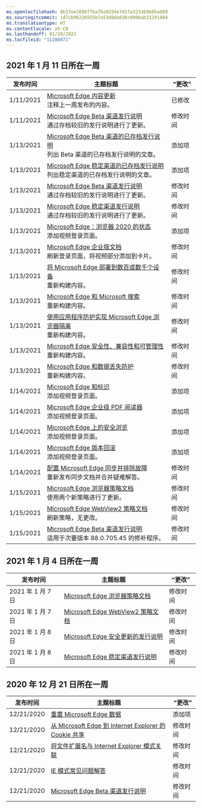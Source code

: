 ```yaml
---
ms.openlocfilehash: 8b37ee168077ba7ba9194e742fa323369b8ba089
ms.sourcegitcommit: 1d7cb96226925b7a53d0da636c009bab31291884
ms.translationtype: HT
ms.contentlocale: zh-CN
ms.lasthandoff: 01/20/2021
ms.locfileid: "11280871"
---
```

<!-- This file is generated automatically each week. Changes made to this file will be overwritten.-->




## 2021 年 1 月 11 日所在一周


| 发布时间 |主题标题 | “更改” |
|------|------------|--------|
| 1/11/2021 | [Microsoft Edge 内容更新](/DeployEdge/microsoft-edge-content-updates)<br>注释上一周发布的内容。 | 已修改 |
| 1/11/2021 | [Microsoft Edge Beta 渠道发行说明](/DeployEdge/microsoft-edge-relnote-beta-channel)<br>通过存档较旧的发行说明进行了更新。 | 修改时间 |
| 1/13/2021 | [Microsoft Edge Beta 渠道的已存档发行说明](/DeployEdge/microsoft-edge-relnote-archive-beta-channel)<br>列出 Beta 渠道的已存档发行说明的文章。 | 添加项 |
| 1/13/2021 | [Microsoft Edge 稳定渠道的已存档发行说明](/DeployEdge/microsoft-edge-relnote-archive-stable-channel)<br>列出稳定渠道的已存档发行说明的文章。 | 添加项 |
| 1/13/2021 | [Microsoft Edge Beta 渠道发行说明](/DeployEdge/microsoft-edge-relnote-beta-channel)<br>通过存档较旧的发行说明进行了更新。 | 修改时间 |
| 1/13/2021 | [Microsoft Edge 稳定渠道发行说明](/DeployEdge/microsoft-edge-relnote-stable-channel)<br>通过存档较旧的发行说明进行了更新。 | 修改时间 |
| 1/13/2021 | [Microsoft Edge：浏览器 2020 的状态](/DeployEdge/microsoft-edge-video-state-of-browser)<br>添加视频登录页面。 | 添加项 |
| 1/13/2021 | [Microsoft Edge 企业版文档](/DeployEdge/index)<br>刷新登录页面，将视频部分添加到卡片。 | 修改时间 |
| 1/13/2021 | [将 Microsoft Edge 部署到数百或数千个设备](/DeployEdge/microsoft-edge-video-deploy)<br>重新构建内容。 | 修改时间 |
| 1/13/2021 | [Microsoft Edge 和 Microsoft 搜索](/DeployEdge/microsoft-edge-video-search)<br>重新构建内容。 | 修改时间 |
| 1/13/2021 | [使用应用程序防护实现 Microsoft Edge 浏览器隔离](/DeployEdge/microsoft-edge-video-security-application-guard)<br>重新构建内容。 | 修改时间 |
| 1/13/2021 | [Microsoft Edge 安全性、兼容性和可管理性](/DeployEdge/microsoft-edge-video-security-compatibility-manageability)<br>重新构建内容。  | 修改时间 |
| 1/13/2021 | [Microsoft Edge 和数据丢失防护](/DeployEdge/microsoft-edge-video-security-dlp)<br>重新构建内容。  | 修改时间 |
| 1/14/2021 | [Microsoft Edge 和标识](/DeployEdge/microsoft-edge-video-identity)<br>添加视频登录页面。 | 添加项 |
| 1/14/2021 | [Microsoft Edge 企业级 PDF 阅读器](/DeployEdge/microsoft-edge-video-pdf-reader)<br>添加视频登录页面。 | 添加项 |
| 1/14/2021 | [Microsoft Edge 上的安全浏览](/DeployEdge/microsoft-edge-video-security-smartscreen)<br>添加视频登录页面。 | 添加项 |
| 1/14/2021 | [Microsoft Edge 版本回滚](/DeployEdge/microsoft-edge-video-version-rollback)<br>添加视频登录页面。 | 添加项 |
| 1/14/2021 | [配置 Microsoft Edge 同步并排除故障](/DeployEdge/microsoft-edge-enterprise-sync)<br>重新发布同步文档并合并疑难解答。 | 修改时间 |
| 1/15/2021 | [Microsoft Edge 浏览器策略文档](/DeployEdge/microsoft-edge-policies)<br>使用两个新策略进行了更新。 | 修改时间 |
| 1/15/2021 | [Microsoft Edge WebView2 策略文档](/DeployEdge/microsoft-edge-webview-policies)<br>刷新策略，无更改。 | 修改时间 |
| 1/15/2021 | [Microsoft Edge Beta 渠道发行说明](/DeployEdge/microsoft-edge-relnote-beta-channel)<br>适用于次要版本 88.0.705.45 的修补程序。 | 修改时间 |


## 2021 年 1 月 4 日所在一周


| 发布时间 |主题标题 | “更改” |
|------|------------|--------|
| 2021 年 1 月 7 日 | [Microsoft Edge 浏览器策略文档](/DeployEdge/microsoft-edge-policies) | 修改时间 |
| 2021 年 1 月 7 日 | [Microsoft Edge WebView2 策略文档](/DeployEdge/microsoft-edge-webview-policies) | 修改时间 |
| 2021 年 1 月 8 日 | [Microsoft Edge 安全更新的发行说明](/DeployEdge/microsoft-edge-relnotes-security) | 修改时间 |
| 2021 年 1 月 8 日 | [Microsoft Edge 稳定渠道发行说明](/DeployEdge/microsoft-edge-relnote-stable-channel) | 修改时间 |


## 2020 年 12 月 21 日所在一周


| 发布时间 |主题标题 | “更改” |
|------|------------|--------|
| 12/21/2020 | [重置 Microsoft Edge 数据](/DeployEdge/edge-learnmore-reset-data-in-cloud) | 添加项 |
| 12/21/2020 | [从 Microsoft Edge 到 Internet Explorer 的 Cookie 共享](/DeployEdge/edge-ie-mode-add-guidance-cookieshare) | 修改时间 |
| 12/21/2020 | [将文件扩展名与 Internet Explorer 模式关联](/DeployEdge/edge-ie-mode-add-guidance-filetype-associations) | 修改时间 |
| 12/21/2020 | [IE 模式常见问题解答](/DeployEdge/edge-ie-mode-faq) | 修改时间 |
| 12/21/2020 | [Microsoft Edge Beta 渠道发行说明](/DeployEdge/microsoft-edge-relnote-beta-channel) | 修改时间 |
